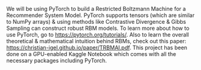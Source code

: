 We will be using PyTorch to build a Restricted Boltzmann Machine for a Recommender System Model. PyTorch supports tensors (which are similar to NumPy arrays) & using methods like Contrastive Divergence & Gibbs Sampling can construct robust RBM models.
To learn more about how to use PyTorch, go to https://pytorch.org/tutorials/. Also to learn the overall theoretical & mathematical intuition behind RBMs, check out this paper: https://christian-igel.github.io/paper/TRBMAI.pdf.
This project has been done on a GPU-enabled Kaggle Notebook which comes with all the necessary packages including PyTorch.
